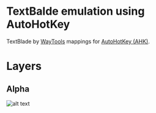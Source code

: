 # TextBalde emulation using AutoHotKey
TextBlade by [WayTools](https://waytools.com/ "WayTools Homepage") mappings for [AutoHotKey (AHK)](https://www.autohotkey.com/ "AutoHotKey's Homepage").

# Layers

## Alpha

![alt text](../blob/master/images/TextBlade-Alpha.jpg "Image of ALPHA layer")

